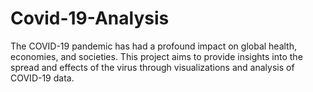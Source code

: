 # Covid-19-Analysis
The COVID-19 pandemic has had a profound impact on global health, economies, and societies. This project aims to provide insights into the spread and effects of the virus through visualizations and analysis of COVID-19 data.

